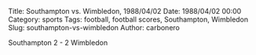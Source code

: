 Title: Southampton vs. Wimbledon, 1988/04/02
Date: 1988/04/02 00:00
Category: sports
Tags: football, football scores, Southampton, Wimbledon
Slug: southampton-vs-wimbledon
Author: carbonero


Southampton 2 - 2 Wimbledon
